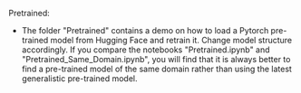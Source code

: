 Pretrained:
- The folder "Pretrained" contains a demo on how to load a Pytorch pre-trained model from Hugging Face and retrain it. Change model structure accordingly. If you compare the notebooks "Pretrained.ipynb" and "Pretrained_Same_Domain.ipynb", you will find that it is always better to find a pre-trained model of the same domain rather than using the latest generalistic pre-trained model. 
